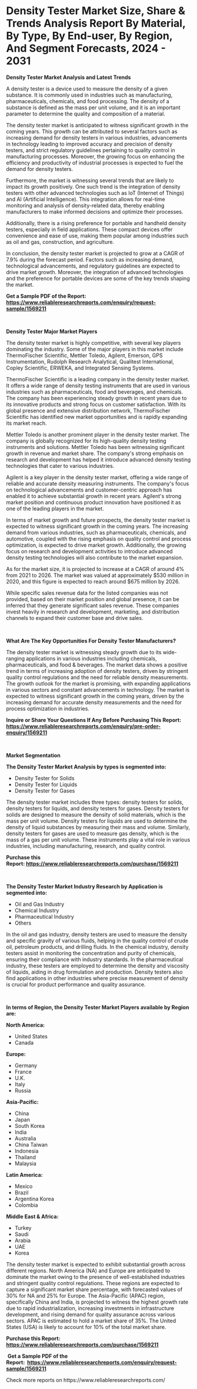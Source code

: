 <p><h1>Density Tester Market Size, Share & Trends Analysis Report By Material, By Type, By End-user, By Region, And Segment Forecasts, 2024 - 2031</h1></p><p><strong>Density Tester Market Analysis and Latest Trends</strong></p>
<p><p>A density tester is a device used to measure the density of a given substance. It is commonly used in industries such as manufacturing, pharmaceuticals, chemicals, and food processing. The density of a substance is defined as the mass per unit volume, and it is an important parameter to determine the quality and composition of a material.</p><p>The density tester market is anticipated to witness significant growth in the coming years. This growth can be attributed to several factors such as increasing demand for density testers in various industries, advancements in technology leading to improved accuracy and precision of density testers, and strict regulatory guidelines pertaining to quality control in manufacturing processes. Moreover, the growing focus on enhancing the efficiency and productivity of industrial processes is expected to fuel the demand for density testers.</p><p>Furthermore, the market is witnessing several trends that are likely to impact its growth positively. One such trend is the integration of density testers with other advanced technologies such as IoT (Internet of Things) and AI (Artificial Intelligence). This integration allows for real-time monitoring and analysis of density-related data, thereby enabling manufacturers to make informed decisions and optimize their processes.</p><p>Additionally, there is a rising preference for portable and handheld density testers, especially in field applications. These compact devices offer convenience and ease of use, making them popular among industries such as oil and gas, construction, and agriculture.</p><p>In conclusion, the density tester market is projected to grow at a CAGR of 7.9% during the forecast period. Factors such as increasing demand, technological advancements, and regulatory guidelines are expected to drive market growth. Moreover, the integration of advanced technologies and the preference for portable devices are some of the key trends shaping the market.</p></p>
<p><strong>Get a Sample PDF of the Report:&nbsp; <a href="https://www.reliableresearchreports.com/enquiry/request-sample/1569211">https://www.reliableresearchreports.com/enquiry/request-sample/1569211</a></strong></p>
<p>&nbsp;</p>
<p><strong>Density Tester Major Market Players</strong></p>
<p><p>The density tester market is highly competitive, with several key players dominating the industry. Some of the major players in this market include ThermoFischer Scientific, Mettler Toledo, Agilent, Emerson, GPS Instrumentation, Rudolph Research Analytical, Qualitest International, Copley Scientific, ERWEKA, and Integrated Sensing Systems.</p><p>ThermoFischer Scientific is a leading company in the density tester market. It offers a wide range of density testing instruments that are used in various industries such as pharmaceuticals, food and beverages, and chemicals. The company has been experiencing steady growth in recent years due to its innovative products and strong focus on customer satisfaction. With its global presence and extensive distribution network, ThermoFischer Scientific has identified new market opportunities and is rapidly expanding its market reach.</p><p>Mettler Toledo is another prominent player in the density tester market. The company is globally recognized for its high-quality density testing instruments and solutions. Mettler Toledo has been witnessing significant growth in revenue and market share. The company's strong emphasis on research and development has helped it introduce advanced density testing technologies that cater to various industries.</p><p>Agilent is a key player in the density tester market, offering a wide range of reliable and accurate density measuring instruments. The company's focus on technological advancements and customer-centric approach has enabled it to achieve substantial growth in recent years. Agilent's strong market position and continuous product innovation have positioned it as one of the leading players in the market.</p><p>In terms of market growth and future prospects, the density tester market is expected to witness significant growth in the coming years. The increasing demand from various industries, such as pharmaceuticals, chemicals, and automotive, coupled with the rising emphasis on quality control and process optimization, is expected to drive market growth. Additionally, the growing focus on research and development activities to introduce advanced density testing technologies will also contribute to the market expansion.</p><p>As for the market size, it is projected to increase at a CAGR of around 4% from 2021 to 2026. The market was valued at approximately $530 million in 2020, and this figure is expected to reach around $675 million by 2026.</p><p>While specific sales revenue data for the listed companies was not provided, based on their market position and global presence, it can be inferred that they generate significant sales revenue. These companies invest heavily in research and development, marketing, and distribution channels to expand their customer base and drive sales.</p></p>
<p>&nbsp;</p>
<p><strong>What Are The Key Opportunities For Density Tester Manufacturers?</strong></p>
<p><p>The density tester market is witnessing steady growth due to its wide-ranging applications in various industries including chemicals, pharmaceuticals, and food & beverages. The market data shows a positive trend in terms of increasing adoption of density testers, driven by stringent quality control regulations and the need for reliable density measurements. The growth outlook for the market is promising, with expanding applications in various sectors and constant advancements in technology. The market is expected to witness significant growth in the coming years, driven by the increasing demand for accurate density measurements and the need for process optimization in industries.</p></p>
<p><strong>Inquire or Share Your Questions If Any Before Purchasing This Report: <a href="https://www.reliableresearchreports.com/enquiry/pre-order-enquiry/1569211">https://www.reliableresearchreports.com/enquiry/pre-order-enquiry/1569211</a></strong></p>
<p>&nbsp;</p>
<p><strong>Market Segmentation</strong></p>
<p><strong>The Density Tester Market Analysis by types is segmented into:</strong></p>
<p><ul><li>Density Tester for Solids</li><li>Density Tester for Liquids</li><li>Density Tester for Gases</li></ul></p>
<p><p>The density tester market includes three types: density testers for solids, density testers for liquids, and density testers for gases. Density testers for solids are designed to measure the density of solid materials, which is the mass per unit volume. Density testers for liquids are used to determine the density of liquid substances by measuring their mass and volume. Similarly, density testers for gases are used to measure gas density, which is the mass of a gas per unit volume. These instruments play a vital role in various industries, including manufacturing, research, and quality control.</p></p>
<p><strong>Purchase this Report:&nbsp;<a href="https://www.reliableresearchreports.com/purchase/1569211">https://www.reliableresearchreports.com/purchase/1569211</a></strong></p>
<p>&nbsp;</p>
<p><strong>The Density Tester Market Industry Research by Application is segmented into:</strong></p>
<p><ul><li>Oil and Gas Industry</li><li>Chemical Industry</li><li>Pharmaceutical Industry</li><li>Others</li></ul></p>
<p><p>In the oil and gas industry, density testers are used to measure the density and specific gravity of various fluids, helping in the quality control of crude oil, petroleum products, and drilling fluids. In the chemical industry, density testers assist in monitoring the concentration and purity of chemicals, ensuring their compliance with industry standards. In the pharmaceutical industry, these testers are employed to determine the density and viscosity of liquids, aiding in drug formulation and production. Density testers also find applications in other industries where precise measurement of density is crucial for product performance and quality assurance.</p></p>
<p>&nbsp;</p>
<p><strong>In terms of Region, the Density Tester Market Players available by Region are:</strong></p>
<p>
    <p> <strong> North America: </strong>
        <ul>
            <li>United States</li>
            <li>Canada</li>
        </ul>
        </p> 
    <p> <strong> Europe: </strong>
        <ul>
            <li>Germany</li>
            <li>France</li>
            <li>U.K.</li>
            <li>Italy</li>
            <li>Russia</li>
        </ul>
        </p> 
    <p> <strong> Asia-Pacific: </strong>
        <ul>
            <li>China</li>
            <li>Japan</li>
            <li>South Korea</li>
            <li>India</li>
            <li>Australia</li>
            <li>China Taiwan</li>
            <li>Indonesia</li>
            <li>Thailand</li>
            <li>Malaysia</li>
        </ul>
        </p> 
    <p> <strong> Latin America: </strong>
        <ul>
            <li>Mexico</li>
            <li>Brazil</li>
            <li>Argentina Korea</li>
            <li>Colombia</li>
        </ul>
        </p> 
    <p> <strong> Middle East & Africa: </strong>
        <ul>
            <li>Turkey</li>
            <li>Saudi</li>
            <li>Arabia</li>
            <li>UAE</li>
            <li>Korea</li>
        </ul>
    </p>
    </p>
<p><p>The density tester market is expected to exhibit substantial growth across different regions. North America (NA) and Europe are anticipated to dominate the market owing to the presence of well-established industries and stringent quality control regulations. These regions are expected to capture a significant market share percentage, with forecasted values of 30% for NA and 25% for Europe. The Asia-Pacific (APAC) region, specifically China and India, is projected to witness the highest growth rate due to rapid industrialization, increasing investments in infrastructure development, and rising demand for quality assurance across various sectors. APAC is estimated to hold a market share of 35%. The United States (USA) is likely to account for 10% of the total market share.</p></p>
<p><strong>Purchase this Report: <a href="https://www.reliableresearchreports.com/purchase/1569211">https://www.reliableresearchreports.com/purchase/1569211</a></strong></p>
<p>&nbsp;<strong>Get a Sample PDF of the Report:&nbsp;&nbsp;<a href="https://www.reliableresearchreports.com/enquiry/request-sample/1569211">https://www.reliableresearchreports.com/enquiry/request-sample/1569211</a></strong></p>
<p><strong></strong></p>
<p>Check more reports on https://www.reliableresearchreports.com/</p>